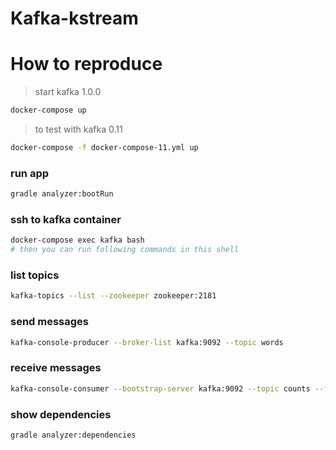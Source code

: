Kafka-kstream
=============
 
# How to reproduce 

> start kafka 1.0.0
```bash
docker-compose up
```

> to test with kafka 0.11
```bash
docker-compose -f docker-compose-11.yml up
```

### run app
```bash
gradle analyzer:bootRun
```

### ssh to kafka container
```bash
docker-compose exec kafka bash
# then you can run following commands in this shell
```

### list topics
```bash
kafka-topics --list --zookeeper zookeeper:2181
```

### send messages
```bash
kafka-console-producer --broker-list kafka:9092 --topic words
 ```
 
### receive messages
```bash
kafka-console-consumer --bootstrap-server kafka:9092 --topic counts --from-beginning --property print.key=true
```

### show dependencies
```bash
gradle analyzer:dependencies
```
